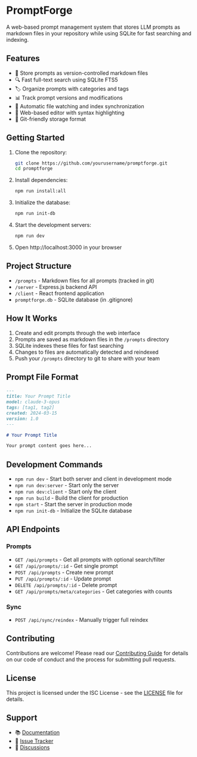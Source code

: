 # PromptForge

A web-based prompt management system that stores LLM prompts as markdown files in your repository while using SQLite for fast searching and indexing.

## Features

- 📝 Store prompts as version-controlled markdown files
- 🔍 Fast full-text search using SQLite FTS5
- 🏷️ Organize prompts with categories and tags
- 📊 Track prompt versions and modifications
- 🔄 Automatic file watching and index synchronization
- 🚀 Web-based editor with syntax highlighting
- 💾 Git-friendly storage format

## Getting Started

1. Clone the repository:
   ```bash
   git clone https://github.com/yourusername/promptforge.git
   cd promptforge
   ```

2. Install dependencies:
   ```bash
   npm run install:all
   ```

3. Initialize the database:
   ```bash
   npm run init-db
   ```

4. Start the development servers:
   ```bash
   npm run dev
   ```

5. Open http://localhost:3000 in your browser

## Project Structure

- `/prompts` - Markdown files for all prompts (tracked in git)
- `/server` - Express.js backend API
- `/client` - React frontend application
- `promptforge.db` - SQLite database (in .gitignore)

## How It Works

1. Create and edit prompts through the web interface
2. Prompts are saved as markdown files in the `/prompts` directory
3. SQLite indexes these files for fast searching
4. Changes to files are automatically detected and reindexed
5. Push your `/prompts` directory to git to share with your team

## Prompt File Format

```markdown
---
title: Your Prompt Title
model: claude-3-opus
tags: [tag1, tag2]
created: 2024-03-15
version: 1.0
---

# Your Prompt Title

Your prompt content goes here...
```

## Development Commands

- `npm run dev` - Start both server and client in development mode
- `npm run dev:server` - Start only the server
- `npm run dev:client` - Start only the client
- `npm run build` - Build the client for production
- `npm start` - Start the server in production mode
- `npm run init-db` - Initialize the SQLite database

## API Endpoints

### Prompts
- `GET /api/prompts` - Get all prompts with optional search/filter
- `GET /api/prompts/:id` - Get single prompt
- `POST /api/prompts` - Create new prompt
- `PUT /api/prompts/:id` - Update prompt
- `DELETE /api/prompts/:id` - Delete prompt
- `GET /api/prompts/meta/categories` - Get categories with counts

### Sync
- `POST /api/sync/reindex` - Manually trigger full reindex

## Contributing

Contributions are welcome! Please read our [Contributing Guide](CONTRIBUTING.md) for details on our code of conduct and the process for submitting pull requests.

## License

This project is licensed under the ISC License - see the [LICENSE](LICENSE) file for details.

## Support

- 📚 [Documentation](https://github.com/yourusername/promptforge/wiki)
- 🐛 [Issue Tracker](https://github.com/yourusername/promptforge/issues)
- 💬 [Discussions](https://github.com/yourusername/promptforge/discussions)